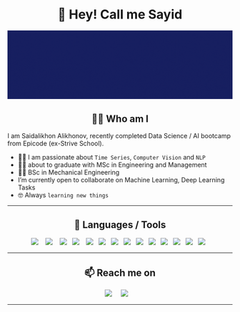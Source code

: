 

<h1 align="center"> 👋 Hey! Call me Sayid </h1>
<div align="center">
  <img src="https://github.com/S-Alikhonov/S-Alikhonov/blob/main/images/cover.gif" alt="header"/>
</div>

<h2 align="center"> 👨‍💻 Who am I</h2>

I am Saidalikhon Alikhonov, recently completed Data Science / AI bootcamp from Epicode (ex-Strive School).
- :technologist: I am passionate about `Time Series`, `Computer Vision` and  `NLP`
- :student: about to graduate with MSc in Engineering and Management
- :student: BSc in Mechanical Engineering
- I’m currently open to collaborate on Machine Learning, Deep Learning Tasks
- :nerd_face: Always `learning new things`

<hr>

<h2 align="center"> 🔭 Languages / Tools </h2>
<p align="center">
   <img src="https://img.shields.io/badge/-Python-0a2463?logo=python&logoColor=white&style=for-the-badge" />&nbsp;&nbsp;&nbsp;
   <img src="https://img.shields.io/badge/-Sklearn-0a2463?logo=scikit-learn&logoColor=white&style=for-the-badge" />&nbsp;&nbsp;&nbsp;
   <img src="https://img.shields.io/badge/-Pytorch-0a2463?logo=pytorch&logoColor=white&style=for-the-badge" />&nbsp;&nbsp;
   <img src="https://img.shields.io/badge/-Numpy-0a2463?logo=numpy&logoColor=white&style=for-the-badge" />&nbsp;&nbsp;&nbsp;
   <img src="https://img.shields.io/badge/-Pandas-0a2463?logo=pandas&logoColor=white&style=for-the-badge" />&nbsp;&nbsp;
  <img src="https://img.shields.io/badge/-Plotly-0a2463?logo=plotly&logoColor=white&style=for-the-badge" />&nbsp;&nbsp;
  <img src="https://img.shields.io/badge/-Matplotlib-0a2463?logo=matplotlib&logoColor=white&style=for-the-badge" />&nbsp;&nbsp;
   <img src="https://img.shields.io/badge/-postgreSQL-0a2463?logo=postgreSQL&logoColor=white&style=for-the-badge" />&nbsp;&nbsp;
   <img src="https://img.shields.io/badge/-YOLO-0a2463?logo=yolo&logoColor=white&style=for-the-badge" />&nbsp;&nbsp;
   <img src="https://img.shields.io/badge/-Flask-0a2463?logo=flask&logoColor=white&style=for-the-badge" />&nbsp;&nbsp;
   <img src="https://img.shields.io/badge/-Docker-0a2463?logo=docker&logoColor=white&style=for-the-badge" />&nbsp;&nbsp;
  <img src="https://img.shields.io/badge/-SpaCy-0a2463?&logoColor=white&style=for-the-badge" />&nbsp;&nbsp;
  <img src="https://img.shields.io/badge/-Streamlit-0a2463?logo=streamlit&logoColor=white&style=for-the-badge" />&nbsp;&nbsp;
  <img src="https://img.shields.io/badge/-Selenium-0a2463?logo=selenium&logoColor=white&style=for-the-badge" />&nbsp;&nbsp;
</p>

<hr>

<h2  align="center">📫 Reach me on</h2>
<p align="center">
  <a target="_blank"href="https://www.linkedin.com/in/saidalikhon-alikhonov-293993172/"><img src="https://img.shields.io/badge/linkedin-%230077B5.svg?&style=for-the-badge&logo=linkedin&logoColor=white" /></a>&nbsp;&nbsp;&nbsp;&nbsp;
  <a href="mailto:saidalikhonalikhonov@gmail.com?subject=Hello%20Sayid,%20From%20Github"><img src="https://img.shields.io/badge/gmail-%23D14836.svg?&style=for-the-badge&logo=gmail&logoColor=white" /></a>&nbsp;&nbsp;&nbsp;&nbsp;
</p>
<hr>

